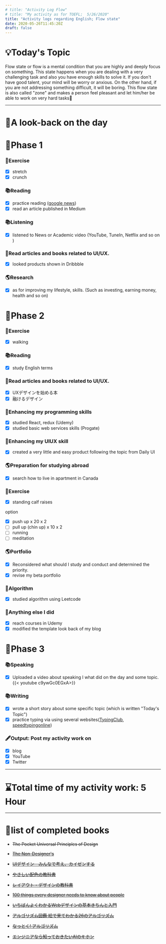 ```yaml
---
# title: "Activity Log Flow"
# title: "My activity as for TOEFL;  5/26/2020"
title: "Activity logs regarding English; Flow state"
date: 2020-05-26T11:45:20Z
draft: false
---
```

# 💡Today's Topic

Flow state or flow is a mental condition that you are highly and deeply focus on something. This state happens when you are dealing with a very challenging task and also you have enough skills to solve it. If you don't have good talent, your mind will be worry or anxious. On the other hand, if you are not addressing something difficult, it will be boring. This flow state is also called "zone" and makes a person feel pleasant and let him/her be able to work on very hard tasks🧠



---

# 🌱A look-back on the day

# 🥓Phase 1

### 💪Exercise

- [x]  stretch
- [x]  crunch

### 📚Reading

- [x]  practice reading ([google news](https://news.google.com/))
- [x]  read an article published in Medium

### 📚Listening

- [x]  listened to News or Academic video (YouTube, TuneIn, Netflix and so on )

### 💎Read articles and books related to UI/UX.

- [x]  looked products shown in Dribbble

### 🌎Research

- [x]  as for improving my lifestyle, skills. (Such as investing, earning money, health and so on)

# 🥚Phase 2

### 💪Exercise

- [x]  walking

### 📚Reading

- [x]  study English terms

### 💎Read articles and books related to UI/UX.

- [x]  UXデザインを始める本
- [x]  融けるデザイン

### 🎲Enhancing my programming skills

- [x]  studied React, redux (Udemy)
- [x]  studied basic web services skills (Progate)

### 💎Enhancing my UIUX skill

- [x]  created a very little and easy product following the topic from Daily UI

### 🌎Preparation for studying abroad

- [x]  search how to live in apartment in Canada

### 💪Exercise

- [x]  standing calf raises

option

- [x]  push up x 20 x 2
- [ ]  pull up (chin up) x 10 x 2
- [ ]  running
- [ ]  meditation

### 🌎Portfolio

- [x]  Reconsidered what should I study and conduct and determined the priority.
- [x]  revise my beta portfolio

### 🎲Algorithm

- [x]  studied algorithm using Leetcode

### 🎁Anything else I did

- [x]  reach courses in Udemy
- [x]  modified the template look back of my blog

# 🌙Phase 3

### 📚Speaking

- [x]  Uploaded a video about speaking I what did on the day and some topic. 
{{< youtube c9ywGc0EGxA>}}

### 📚Writing

- [x]  wrote a short story about some specific topic (which is written "Today's Topic")
- [x]  practice typing via using several websites([TypingClub](https://www.typingclub.com/), [speedtypingonline](https://www.speedtypingonline.com/games/type-the-alphabet.php))

### 🖋Output: Post my activity work on

- [x]  blog
- [x]  YouTube
- [x]  Twitter

---

# ⌛Total time of my activity work:  5 Hour

---

# 📖list of completed books

- ~~The Pocket Universal Principles of Design~~
- ~~[The Non-Designer's](https://www.amazon.com/dp/0133966151/)~~
- ~~[UIデザイン　みんなで考え、カイゼンする](https://www.amazon.co.jp/dp/B07PQF8TBW/)~~
- ~~[やさしい配色の教科書](https://www.amazon.co.jp/dp/4844367714/)~~
- ~~[レイアウト・デザインの教科書](https://www.amazon.co.jp/dp/B07NYN1681/)~~
- ~~[100 things every designer needs to know about people](https://www.amazon.com/dp/4873115574)~~
- ~~[いちばんよくわかるWebデザインの基本きちんと入門](https://www.amazon.com/dp/4797389656)~~

- ~~[アルゴリズム図鑑 絵で見てわかる26のアルゴリズム](https://www.amazon.co.jp/gp/product/4798149772/)~~
- ~~[なっとく! アルゴリズム](https://www.amazon.co.jp/dp/4798143359/)~~
- ~~[エンジニアなら知っておきたいAIのキホン](https://www.amazon.com/dp/4295005355)~~